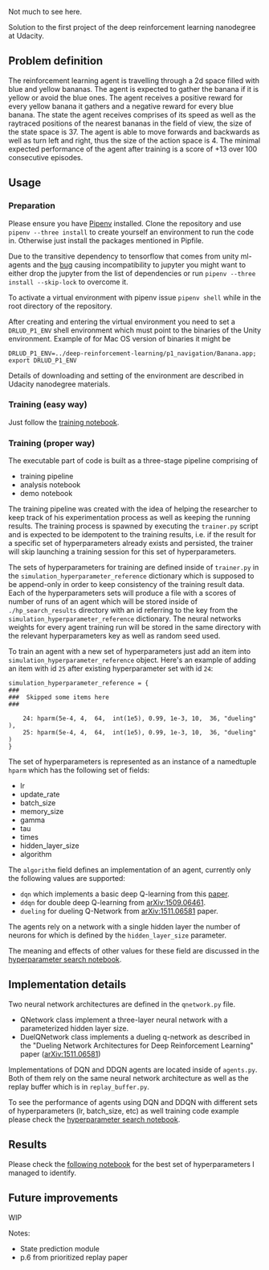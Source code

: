 Not much to see here.

Solution to the first project of the deep reinforcement learning nanodegree at Udacity.

## Problem definition

The reinforcement learning agent is travelling through a 2d space filled with blue and yellow bananas. The agent is expected to gather the banana if it is yellow or avoid the blue ones. The agent receives a positive reward for every yellow banana it gathers and a negative reward for every blue banana. The state the agent receives comprises of its speed as well as the raytraced positions of the nearest bananas in the field of view, the size of the state space is 37. The agent is able to move forwards and backwards as well as turn left and right, thus the size of the action space is 4. The minimal expected performance of the agent after training is a score of +13 over 100 consecutive episodes.

## Usage

### Preparation

Please ensure you have [Pipenv](https://pipenv.readthedocs.io/en/latest/) installed. Clone the repository and use `pipenv --three install` to create yourself an environment to run the code in. Otherwise just install the packages mentioned in Pipfile.

Due to the transitive dependency to tensorflow that comes from unity ml-agents and the [bug](https://github.com/pypa/pipenv/issues/1716) causing incompatibility to jupyter you might want to either drop the jupyter from the list of dependencies or run `pipenv --three install --skip-lock` to overcome it.

To activate a virtual environment with pipenv issue `pipenv shell` while in the root directory of the repository.

After creating and entering the virtual environment you need to set a `DRLUD_P1_ENV` shell environment which must point to the binaries of the Unity environment. Example of for Mac OS version of binaries it might be 
```
DRLUD_P1_ENV=../deep-reinforcement-learning/p1_navigation/Banana.app; export DRLUD_P1_ENV
```

Details of downloading and setting of the environment are described in Udacity nanodegree materials.

### Training (easy way)

Just follow the [training notebook](Training.ipynb).

### Training (proper way)

The executable part of code is built as a three-stage pipeline comprising of
* training pipeline
* analysis notebook
* demo notebook

The training pipeline was created with the idea of helping the researcher to keep track of his experimentation process as well as keeping the running results. The training process is spawned by executing the `trainer.py` script and is expected to be idempotent to the training results, i.e. if the result for a specific set of hyperparameters already exists and persisted, the trainer will skip launching a training session for this set of hyperparameters.

The sets of hyperparameters for training are defined inside of `trainer.py` in the `simulation_hyperparameter_reference` dictionary which is supposed to be append-only in order to keep consistency of the training result data. Each of the hyperparameters sets will produce a file with a scores of number of runs of an agent which will be stored inside of `./hp_search_results` directory with an id referring to the key from the `simulation_hyperparameter_reference` dictionary. The neural networks weights for every agent training run will be stored in the same directory with the relevant hyperparameters key as well as random seed used.

To train an agent with a new set of hyperparameters just add an item into `simulation_hyperparameter_reference` object. Here's an example of adding an item with id `25` after existing hyperparameter set with id `24`:

```
simulation_hyperparameter_reference = {
###
###  Skipped some items here
###

    24: hparm(5e-4, 4,  64,  int(1e5), 0.99, 1e-3, 10,  36, "dueling"   ),
    25: hparm(5e-4, 4,  64,  int(1e5), 0.99, 1e-3, 10,  36, "dueling"   )
}
```

The set of hyperparameters is represented as an instance of a namedtuple `hparm` which has the following set of fields:

* lr
* update_rate
* batch_size 
* memory_size
* gamma 
* tau 
* times
* hidden_layer_size 
* algorithm

The `algorithm` field defines an implementation of an agent, currently only the following values are supported:

* `dqn` which implements a basic deep Q-learning from this [paper](https://www.cs.toronto.edu/~vmnih/docs/dqn.pdf).
* `ddqn` for double deep Q-learning from [arXiv:1509.06461](https://arxiv.org/abs/1509.06461).
* `dueling` for dueling Q-Network from [arXiv:1511.06581](https://arxiv.org/abs/1511.06581) paper.

The agents rely on a network with a single hidden layer the number of neurons for which is defined by the `hidden_layer_size` parameter.

The meaning and effects of other values for these field are discussed in the [hyperparameter search notebook](Training_hyperparameter_search_analysis.ipynb). 

## Implementation details

Two neural network architectures are defined in the `qnetwork.py` file. 
* QNetwork class implement a three-layer neural network with a parameterized hidden layer size.
* DuelQNetwork class implements a dueling q-network as described in the "Dueling Network Architectures for Deep Reinforcement Learning" paper ([arXiv:1511.06581](https://arxiv.org/abs/1511.06581))

Implementations of DQN and DDQN agents are located inside of `agents.py`. Both of them rely on the same neural network architecture as well as the replay buffer which is in `replay_buffer.py`.

To see the performance of agents using DQN and DDQN with different sets of hyperparameters (lr, batch_size, etc) as well training code example please check the [hyperparameter search notebook](Training_hyperparameter_search_analysis.ipynb).

## Results 

Please check the [following notebook](Report.ipynb) for the best set of hyperparameters I managed to identify.

## Future improvements

WIP

Notes:
* State prediction module
* p.6 from prioritized replay paper
